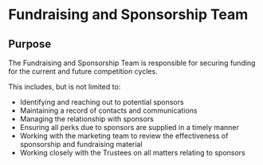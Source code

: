 # Fundraising and Sponsorship Team

## Purpose

The Fundraising and Sponsorship Team is responsible for securing funding for the current and future competition cycles.

This includes, but is not limited to:

* Identifying and reaching out to potential sponsors 
* Maintaining a record of contacts and communications
* Managing the relationship with sponsors
* Ensuring all perks due to sponsors are supplied in a timely manner
* Working with the marketing team to review the effectiveness of sponsorship and fundraising material
* Working closely with the Trustees on all matters relating to sponsors
